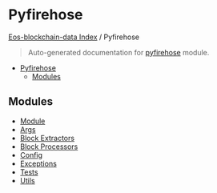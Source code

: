 # Pyfirehose

[Eos-blockchain-data Index](../README.md#eos-blockchain-data-index) /
Pyfirehose

> Auto-generated documentation for [pyfirehose](https://github.com/Krow10/eos-blockchain-data/blob/main/pyfirehose/__init__.py) module.

- [Pyfirehose](#pyfirehose)
  - [Modules](#modules)

## Modules

- [Module](./module.md)
- [Args](./args.md)
- [Block Extractors](block_extractors/index.md)
- [Block Processors](block_processors/index.md)
- [Config](./config.md)
- [Exceptions](./exceptions.md)
- [Tests](tests/index.md)
- [Utils](./utils.md)